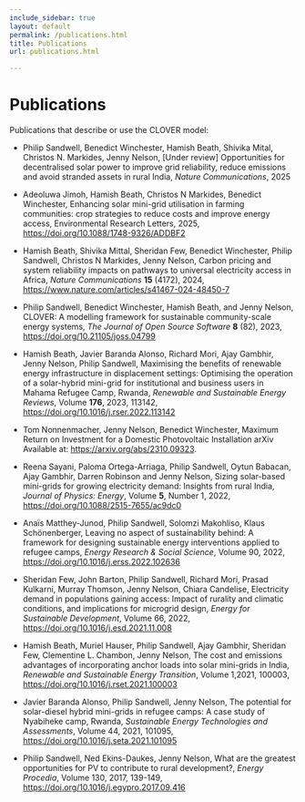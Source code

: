 ```yaml
---
include_sidebar: true
layout: default
permalink: /publications.html
title: Publications
url: publications.html

---
```


# Publications
Publications that describe or use the CLOVER model:

- Philip Sandwell, Benedict Winchester, Hamish Beath, Shivika Mital, Christos N. Markides, Jenny Nelson, [Under review] Opportunities for decentralised solar power to improve grid reliability, reduce emissions and avoid stranded assets in rural India, _Nature Communications_, 2025

- Adeoluwa Jimoh, Hamish Beath, Christos N Markides, Benedict Winchester, Enhancing solar mini-grid utilisation in farming communities: crop strategies to reduce costs and improve energy access, Environmental Research Letters, 2025, <a href="https://doi.org/10.1088/1748-9326/ADDBF2">https://doi.org/10.1088/1748-9326/ADDBF2</a> 

- Hamish Beath, Shivika Mittal, Sheridan Few, Benedict Winchester, Philip Sandwell, Christos N Markides,
Jenny Nelson, Carbon pricing and system reliability impacts on pathways to universal electricity access in Africa,
_Nature Communications_ **15** (4172), 2024, <a href="https://www.nature.com/articles/s41467-024-48450-7">https://www.nature.com/articles/s41467-024-48450-7</a>

- Philip Sandwell, Benedict Winchester, Hamish Beath, and
Jenny Nelson, CLOVER: A modelling framework for sustainable
community-scale energy systems, _The Journal of Open Source Software_ **8** (82), 2023, <a href="https://doi.org/10.21105/joss.04799">https://doi.org/10.21105/joss.04799</a>

- Hamish Beath, Javier Baranda Alonso, Richard Mori, Ajay Gambhir, Jenny Nelson, Philip Sandwell,
Maximising the benefits of renewable energy infrastructure in displacement settings: Optimising the operation of a solar-hybrid mini-grid for institutional and business users in Mahama Refugee Camp, Rwanda, _Renewable and Sustainable Energy Reviews_, Volume **176**, 2023, 113142, <a href="https://doi.org/10.1016/j.rser.2022.113142">https://doi.org/10.1016/j.rser.2022.113142</a>

- Tom Nonnenmacher, Jenny Nelson, Benedict Winchester, Maximum Return on Investment for a Domestic Photovoltaic Installation arXiv Available at: <a href="https://arxiv.org/abs/2310.09323">https://arxiv.org/abs/2310.09323</a>.

- Reena Sayani, Paloma Ortega-Arriaga, Philip Sandwell, Oytun Babacan, Ajay Gambhir, Darren Robinson and Jenny Nelson, Sizing solar-based mini-grids for growing electricity demand: Insights from rural India, _Journal of Physics: Energy_, Volume **5**, Number 1, 2022, <a href="https://doi.org/10.1088/2515-7655/ac9dc0">https://doi.org/10.1088/2515-7655/ac9dc0</a>

- Anaïs Matthey-Junod, Philip Sandwell, Solomzi Makohliso, Klaus Schönenberger,
Leaving no aspect of sustainability behind: A framework for designing sustainable energy interventions applied to refugee camps, _Energy Research & Social Science_, Volume 90, 2022, <a href="https://doi.org/10.1016/j.erss.2022.102636">https://doi.org/10.1016/j.erss.2022.102636</a>

- Sheridan Few, John Barton, Philip Sandwell, Richard Mori, Prasad Kulkarni, Murray Thomson, Jenny Nelson, Chiara Candelise,
Electricity demand in populations gaining access: Impact of rurality and climatic conditions, and implications for microgrid design, _Energy for Sustainable Development_, Volume 66, 2022, <a href="https://doi.org/10.1016/j.esd.2021.11.008">https://doi.org/10.1016/j.esd.2021.11.008</a>

- Hamish Beath, Muriel Hauser, Philip Sandwell, Ajay Gambhir, Sheridan Few, Clementine L. Chambon, Jenny Nelson,
The cost and emissions advantages of incorporating anchor loads into solar mini-grids in India, _Renewable and Sustainable Energy Transition_, Volume 1,2021, 100003, <a href="https://doi.org/10.1016/j.rset.2021.100003">https://doi.org/10.1016/j.rset.2021.100003</a>

- Javier Baranda Alonso, Philip Sandwell, Jenny Nelson, The potential for solar-diesel hybrid mini-grids in refugee camps: A case study of Nyabiheke camp, Rwanda, _Sustainable Energy Technologies and Assessments_, Volume 44, 2021, 101095, <a href="https://doi.org/10.1016/j.seta.2021.101095">https://doi.org/10.1016/j.seta.2021.101095</a>

- Philip Sandwell, Ned Ekins-Daukes, Jenny Nelson, What are the greatest opportunities for PV to contribute to rural development?, _Energy Procedia_, Volume 130, 2017, 139-149, <a href="https://doi.org/10.1016/j.egypro.2017.09.416">https://doi.org/10.1016/j.egypro.2017.09.416</a>
